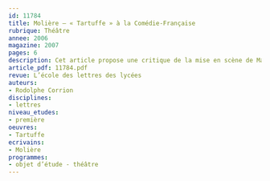 ```yaml
---
id: 11784
title: Molière – « Tartuffe » à la Comédie-Française
rubrique: Théâtre
annee: 2006
magazine: 2007
pages: 6
description: Cet article propose une critique de la mise en scène de Marcel Bozonnet.
article_pdf: 11784.pdf
revue: L’école des lettres des lycées
auteurs:
- Rodolphe Corrion
disciplines:
- lettres
niveau_etudes:
- première
oeuvres:
- Tartuffe
ecrivains:
- Molière
programmes:
- objet d’étude - théâtre
---
```

